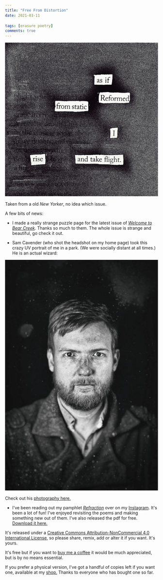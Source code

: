 ```yaml
---
title: "Free From Distortion"
date: 2021-03-11

tags: [erasure poetry]
comments: true
---
```


<img src="/assets/images/articles/2021/distortion.jpeg" class="responsive"><br>

Taken from a old *New Yorker*, no idea which issue.

A few bits of news:

- I made a really strange puzzle page for the latest issue of [*Welcome to Bear Creek*](https://www.welcometobearcreek.com/puzzles). Thanks so much to them. The whole issue is strange and beautiful, go check it out.

- Sam Cavender (who shot the headshot on my home page) took this crazy UV portrait of me in a park. (We were socially distant at all times.) He is an actual wizard:

<img src="/assets/images/articles/2021/UVme.jpg" class="responsive"><br>

Check out his [photography here.](https://www.instagram.com/samsnapsalot/)

- I've been reading out my pamphlet [*Refraction*](/refractionpamphlet) over on my [Instagram](https://www.instagram.com/davidralphlewis). It's been a lot of fun! I've enjoyed revisiting the poems and making something new out of them. I've also released the pdf for free. [Download it here.](/refractionpamphlet)

It's released under a [Creative Commons Attribution-NonCommercial 4.0 International License](https://creativecommons.org/licenses/by-nc/4.0/), so please share, remix, add or alter it if you want. It's yours.

It's free but if you want to [buy me a coffee](https://ko-fi.com/davidralphlewis) it would be much appreciated, but is by no means essential.

If you prefer a physical version, I've got a handful of copies left if you want one, available at my [shop.](https://davidralphlewis.bigcartel.com) Thanks to everyone who has bought one so far.
